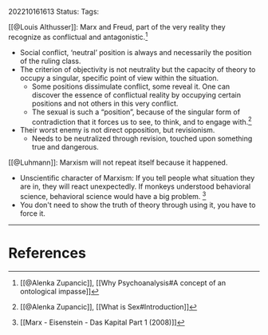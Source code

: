 202210161613
Status: 
Tags: 

[[@Louis Althusser]]: Marx and Freud, part of the very reality they recognize as conflictual and antagonistic.[^1]
- Social conflict, ‘neutral’ position is always and necessarily the position of the ruling class.
- The criterion of objectivity is not neutrality but the capacity of theory to occupy a singular, specific point of view within the situation.
	- Some positions dissimulate conflict, some reveal it. One can discover the essence of conflictual reality by occupying certain positions and not others in this very conflict.
	- The sexual is such a “position”, because of the singular form of contradiction that it forces us to see, to think, and to engage with.[^2]
- Their worst enemy is not direct opposition, but revisionism.
	- Needs to be neutralized through revision, touched upon something true and dangerous.

[[@Luhmann]]: Marxism will not repeat itself because it happened. 
- Unscientific character of Marxism: If you tell people what situation they are in, they will react unexpectedly. If monkeys understood behavioral science, behavioral science would have a big problem. [^3]
- You don't need to show the truth of theory through using it, you have to force it.

---
# References

[^1]: [[@Alenka Zupancic]], [[Why Psychoanalysis#A concept of an ontological impasse]]
[^2]: [[@Alenka Zupancic]], [[What is Sex#Introduction]]
[^3]: [[Marx - Eisenstein - Das Kapital Part 1 (2008)]]